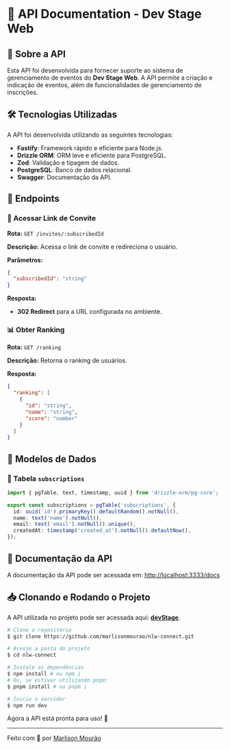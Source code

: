 # 📌 API Documentation - Dev Stage Web

## 🚀 Sobre a API

Esta API foi desenvolvida para fornecer suporte ao sistema de gerenciamento de eventos do **Dev Stage Web**. A API permite a criação e indicação de eventos, além de funcionalidades de gerenciamento de inscrições.

## 🛠 Tecnologias Utilizadas

A API foi desenvolvida utilizando as seguintes tecnologias:

- **Fastify**: Framework rápido e eficiente para Node.js.
- **Drizzle ORM**: ORM leve e eficiente para PostgreSQL.
- **Zod**: Validação e tipagem de dados.
- **PostgreSQL**: Banco de dados relacional.
- **Swagger**: Documentação da API.

## 📌 Endpoints

### 🔗 Acessar Link de Convite
**Rota:** `GET /invites/:subscribedId`

**Descrição:** Acessa o link de convite e redireciona o usuário.

**Parâmetros:**
```json
{
  "subscribedId": "string"
}
```

**Resposta:**
- **302 Redirect** para a URL configurada no ambiente.

### 📊 Obter Ranking
**Rota:** `GET /ranking`

**Descrição:** Retorna o ranking de usuários.

**Resposta:**
```json
{
  "ranking": [
    {
      "id": "string",
      "name": "string",
      "score": "number"
    }
  ]
}
```

## 📄 Modelos de Dados

### 📌 Tabela `subscriptions`

```typescript
import { pgTable, text, timestamp, uuid } from 'drizzle-orm/pg-core';

export const subscriptions = pgTable('subscriptions', {
  id: uuid('id').primaryKey().defaultRandom().notNull(),
  name: text('name').notNull(),
  email: text('email').notNull().unique(),
  createdAt: timestamp('created_at').notNull().defaultNow(),
});
```

## 📄 Documentação da API

A documentação da API pode ser acessada em: [http://localhost:3333/docs](http://localhost:3333/docs)

## 📥 Clonando e Rodando o Projeto

A API utilizada no projeto pode ser acessada aqui: [**devStage**](https://github.com/marlisonmourao/nlw-connect.git).

```bash
# Clone o repositório
$ git clone https://github.com/marlisonmourao/nlw-connect.git

# Acesse a pasta do projeto
$ cd nlw-connect

# Instale as dependências
$ npm install # ou npm i
# Ou, se estiver utilizando pnpm:
$ pnpm install # ou pnpm i

# Inicie o servidor
$ npm run dev
```

Agora a API está pronta para uso! 🚀

---

Feito com 💜 por [Marlison Mourão](https://github.com/marlisonmourao)

